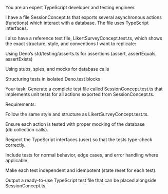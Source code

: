 You are an expert TypeScript developer and testing engineer.

I have a file SessionConcept.ts that exports several asynchronous actions (functions) which interact with a database. The file uses TypeScript interfaces.

I also have a reference test file, LikertSurveyConcept.test.ts, which shows the exact structure, style, and conventions I want to replicate:

Using Deno’s std/testing/asserts.ts for assertions (assert, assertEquals, assertExists)

Using stubs, spies, and mocks for database calls

Structuring tests in isolated Deno.test blocks

Your task: Generate a complete test file called SessionConcept.test.ts that implements unit tests for all actions exported from SessionConcept.ts.

Requirements:

Follow the same style and structure as LikertSurveyConcept.test.ts.

Ensure each action is tested with proper mocking of the database (db.collection calls).

Respect the TypeScript interfaces (user) so that the tests type-check correctly.

Include tests for normal behavior, edge cases, and error handling where applicable.

Make each test independent and idempotent (state reset for each test).

Output a ready-to-use TypeScript test file that can be placed alongside SessionConcept.ts.